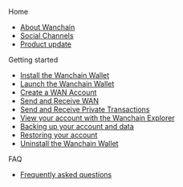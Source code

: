Home
* [About Wanchain](https://github.com/wanchain/go-wanchain/wiki)
* [Social Channels](https://github.com/wanchain/go-wanchain/wiki/Social-Channels)
* [Product update](https://github.com/wanchain/go-wanchain/wiki/Product-update)

Getting started
* [Install the Wanchain Wallet](https://github.com/wanchain/go-wanchain/wiki/Install-the-Wanchain-Wallet)
* [Launch the Wanchain Wallet](https://github.com/wanchain/go-wanchain/wiki/Launch-the-Wanchain-Wallet)
* [Create a WAN Account](https://github.com/wanchain/go-wanchain/wiki/Create-a-WAN-account)
* [Send and Receive WAN](https://github.com/wanchain/go-wanchain/wiki/Send-and-Receive-WAN)
* [Send and Receive Private Transactions](https://github.com/wanchain/go-wanchain/wiki/Send-and-Receive-Private-Transactions)
* [View your account with the Wanchain Explorer](https://github.com/wanchain/go-wanchain/wiki/View-your-account-with-the-Wanchain-Explorer)
* [Backing up your account and data](https://github.com/wanchain/go-wanchain/wiki/Backing-up-your-account-and-data)
* [Restoring your account](https://github.com/wanchain/go-wanchain/wiki/Restoring-your-account)
* [Uninstall the Wanchain Wallet](https://github.com/wanchain/go-wanchain/wiki/Uninstall-the-Wanchain-Wallet)

FAQ
* [Frequently asked questions](https://github.com/wanchain/go-wanchain/wiki/Uninstall-the-Wanchain-Wallet)






